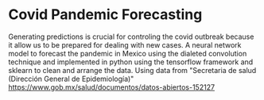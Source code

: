 # Covid Pandemic Forecasting
Generating predictions is crucial for controling the covid outbreak because it allow us to be prepared for dealing with new cases.
A neural network model to forecast the pandemic in Mexico using the dialeted convolution technique and implemented in python using the tensorflow framework and sklearn to clean and arrange the data.
Using data from "Secretaria de salud (Dirección General de Epidemiología)" https://www.gob.mx/salud/documentos/datos-abiertos-152127
